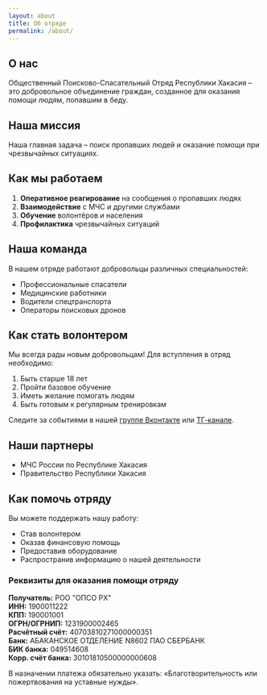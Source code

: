 ```yaml
---
layout: about
title: Об отряде
permalink: /about/
---
```


## О нас

Общественный Поисково-Спасательный Отряд Республики Хакасия – это добровольное объединение граждан, созданное для оказания помощи людям, попавшим в беду.

## Наша миссия

Наша главная задача – поиск пропавших людей и оказание помощи при чрезвычайных ситуациях.

## Как мы работаем

1. **Оперативное реагирование** на сообщения о пропавших людях
2. **Взаимодействие** с МЧС и другими службами
3. **Обучение** волонтёров и населения
4. **Профилактика** чрезвычайных ситуаций

## Наша команда

В нашем отряде работают добровольцы различных специальностей:

- Профессиональные спасатели
- Медицинские работники
- Водители спецтранспорта
- Операторы поисковых дронов

## Как стать волонтером

Мы всегда рады новым добровольцам! Для вступления в отряд необходимо:

1. Быть старше 18 лет
2. Пройти базовое обучение
3. Иметь желание помогать людям
4. Быть готовым к регулярным тренировкам  

Следите за событиями в нашей [группе Вконтакте](https://vk.com/opso19ru) или [ТГ-канале](https://t.me/opso19).

## Наши партнеры

- МЧС России по Республике Хакасия
- Правительство Республики Хакасия

## Как помочь отряду

Вы можете поддержать нашу работу:

- Став волонтером
- Оказав финансовую помощь
- Предоставив оборудование
- Распространив информацию о нашей деятельности

### Реквизиты для оказания помощи отряду

**Получатель:** РОО "ОПСО РХ"  
**ИНН:** 1900011222  
**КПП:** 190001001  
**ОГРН/ОГРНИП:** 1231900002465  
**Расчётный счёт:** 40703810271000000351  
**Банк:** АБАКАНСКОЕ ОТДЕЛЕНИЕ N8602 ПАО СБЕРБАНК  
**БИК банка:** 049514608  
**Корр. счёт банка:** 30101810500000000608  
  
В назначении платежа обязательно указать: «Благотворительность или пожертвования на уставные нужды».